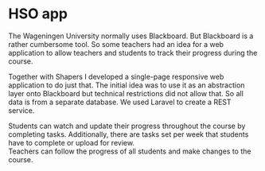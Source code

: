 <!--
  id: 2308
  slug: hso-app
  type: fortpolio
  excerpt: <p>Developed a single-page responsive web application that allows teachers and students to track their progress during a course. Used Angular as Javascript framework and Laravel to create a REST service.</p>
  categories: javascript, framework, backend, mobile
  tags: HTML, Angular, Laravel, REST, Less
  clients: Shapers, Wageningen University
  collaboration: Shapers
  prizes: 
  thumbnail: HSO-App-students.png
  image: HSO-App-students.png
  images: HSO-App-mobile-login.png, HSO-App-mobile-menu.png, HSO-App-mobile-week-1.png, HSO-App-overview.png, HSO-App-profile.png, HSO-App-settings.png, HSO-App-student.png, HSO-App-students.png, HSO-App-week-1.png, HSO-App-mobile-group-tasks.png
  inCv: false
  inPortfolio: false
  dateFrom: 2014-01-17
  dateTo: 2014-03-14
-->

# HSO app

<p>The Wageningen University normally uses Blackboard. But Blackboard is a rather cumbersome tool. So some teachers had an idea for a web application to allow teachers and students to track their progress during the course.</p>
<p>Together with Shapers I developed a single-page responsive web application to do just that. The initial idea was to use it as an abstraction layer onto Blackboard but technical restrictions did not allow that. So all data is from a separate database. We used Laravel to create a REST service.</p>
<p>Students can watch and update their progress throughout the course by completing tasks. Additionally, there are tasks set per week that students have to complete or upload for review.<br />
Teachers can follow the progress of all students and make changes to the course.</p>